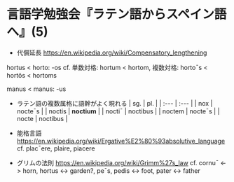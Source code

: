 # 言語学勉強会『ラテン語からスペイン語へ』(5)

- 代償延長
https://en.wikipedia.org/wiki/Compensatory_lengthening

hortus < horto: -os
cf. 単数対格: hortum < hortom, 複数対格: horto¯s < hortõs < hortoms

manus < manus: -us

- ラテン語の複数属格に語幹がよく現れる
| sg.    | pl.         |
| :---   | :---        |
| nox    | nocte¯s     |
| noctis | **noctium** |
| nocti¯ | noctibus    |
| noctem | nocte¯s     |
| nocte  | noctibus    |

- 能格言語
https://en.wikipedia.org/wiki/Ergative%E2%80%93absolutive_language
cf. plac¯ere, plaire, piacere

- グリムの法則
https://en.wikipedia.org/wiki/Grimm%27s_law
cf. cornu¯ <-> horn, hortus <-> garden?, pe¯s, pedis <-> foot, pater <-> father
